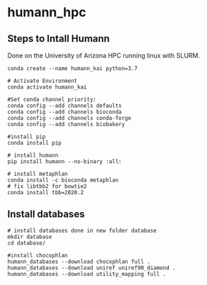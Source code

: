 # humann_hpc


## Steps to Intall Humann

Done on the University of Arizona HPC running linux with SLURM.

```
conda create --name humann_kai python=3.7

# Activate Environment
conda activate humann_kai

#Set conda channel priority:
conda config --add channels defaults
conda config --add channels bioconda
conda config --add channels conda-forge
conda config --add channels biobakery

#install pip
conda install pip

# install humann
pip install humann --no-binary :all:

# install metaphlan
conda install -c bioconda metaphlan
# fix libtbb2 for bowtie2
conda install tbb=2020.2
```

## Install databases

```
# install databases done in new folder database
mkdir database
cd database/

#install chocophlan
humann_databases --download chocophlan full .
humann_databases --download uniref uniref90_diamond .
humann_databases --download utility_mapping full .
```
